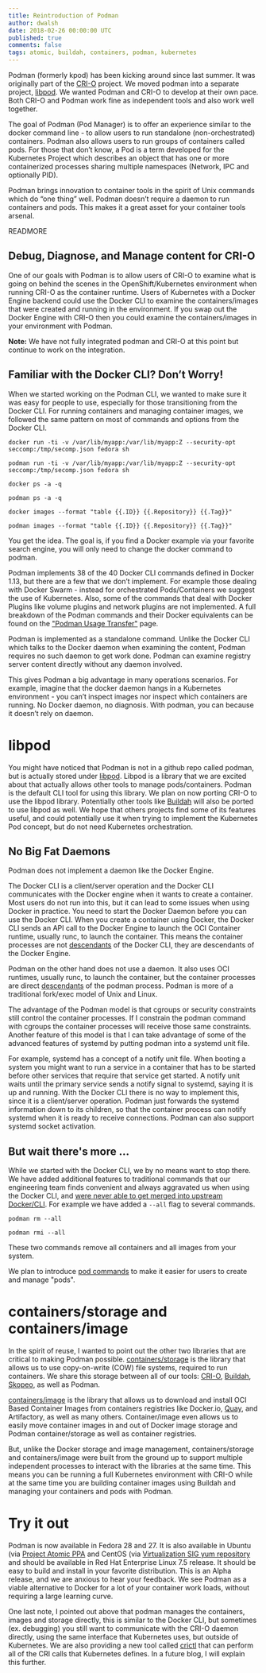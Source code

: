```yaml
---
title: Reintroduction of Podman
author: dwalsh
date: 2018-02-26 00:00:00 UTC
published: true
comments: false
tags: atomic, buildah, containers, podman, kubernetes
---
```


Podman (formerly kpod) has been kicking around since last summer.  It was originally part of the [CRI-O](https://github.com/kubernetes-incubator/cri-o&sa=D&ust=1519653090854000&usg=AFQjCNGVeTeYAfYk3RH27hK5ykSNrATy1w) project.  We moved podman into a separate project, [libpod](https://github.com/projectatomic/libpod).  We wanted Podman and CRI-O to develop at their own pace.  Both CRI-O and Podman work fine as independent tools and also work well together.

The goal of Podman (Pod Manager) is to offer an experience similar to the docker command line - to allow users to run standalone (non-orchestrated) containers.  Podman also allows users to run groups of containers called pods. For those that don’t know, a Pod is a term developed for the Kubernetes Project which describes an object that has one or more containerized processes sharing multiple namespaces (Network, IPC and optionally PID).

Podman brings innovation to container tools in the spirit of Unix commands which do “one thing” well. Podman doesn’t require a daemon to run containers and pods. This makes it a great asset for your container tools arsenal.

READMORE

## Debug, Diagnose, and Manage content for CRI-O

One of our goals with Podman is to allow users of CRI-O to examine what is going on behind the scenes in the OpenShift/Kubernetes environment when running CRI-O as the container runtime.  Users of Kubernetes with a Docker Engine backend could use the Docker CLI to examine the containers/images that were created and running in the environment.  If you swap out the Docker Engine with CRI-O then you could examine the containers/images in your environment with Podman.

**Note:** We have not fully integrated podman and CRI-O at this point but continue to work on the integration.

## Familiar with the Docker CLI? Don’t Worry!

When we started working on the Podman CLI, we wanted to make sure it was easy for people to use, especially for those transitioning from the Docker CLI.  For running containers and managing container images, we followed the same pattern on most of commands and options from the Docker CLI.

```
docker run -ti -v /var/lib/myapp:/var/lib/myapp:Z --security-opt seccomp:/tmp/secomp.json fedora sh

podman run -ti -v /var/lib/myapp:/var/lib/myapp:Z --security-opt seccomp:/tmp/secomp.json fedora sh

docker ps -a -q

podman ps -a -q

docker images --format "table {{.ID}} {{.Repository}} {{.Tag}}"

podman images --format "table {{.ID}} {{.Repository}} {{.Tag}}"
```

You get the idea.  The goal is, if you find a Docker example via your favorite search engine, you will only need to change the docker command to podman.

Podman implements 38 of the 40 Docker CLI commands defined in Docker 1.13, but there are a few that we don’t implement. For example those dealing with Docker Swarm - instead for orchestrated Pods/Containers we suggest the use of Kubernetes.  Also, some of the commands that deal with Docker Plugins like volume plugins and network plugins are not implemented.   A full breakdown of the Podman commands and their Docker equivalents can be found on the ["Podman Usage Transfer"](https://github.com/projectatomic/libpod/blob/master/transfer.md) page.

Podman is implemented as a standalone command. Unlike the Docker CLI which talks to the Docker daemon when examining the content, Podman requires no such daemon to get work done. Podman can examine registry server content directly without any daemon involved.

This gives Podman a big advantage in many operations scenarios. For example, imagine that the docker daemon hangs in a Kubernetes environment - you can’t inspect images nor inspect which containers are running.  No Docker daemon, no diagnosis.  With podman, you can because it doesn’t rely on daemon.

# libpod

You might have noticed that Podman is not in a github repo called podman, but is actually stored under [libpod](https://github.com/projectatomic/libpod). Libpod is a library that we are excited about that actually allows other tools to manage pods/containers.  Podman is the default CLI tool for using this library.  We plan on now porting CRI-O to use the libpod library.  Potentially other tools like [Buildah](https://github.com/projectatomic/buildah) will also be ported to use libpod as well.  We hope that others projects find some of its features useful, and could potentially use it when trying to implement the Kubernetes Pod concept, but do not need Kubernetes orchestration.

## No Big Fat Daemons

Podman does not implement a daemon like the Docker Engine.

The Docker CLI is a client/server operation and the Docker CLI communicates with the Docker engine when it wants to create a container.  Most users do not run into this, but it can lead to some issues when using Docker in practice.  You need to start the Docker Daemon before you can use the Docker CLI. When you create a container using Docker, the Docker CLI sends an API call to the Docker Engine to launch the OCI Container runtime, usually runc, to launch the container.  This means the container processes are not [descendants](https://www.thegeekstuff.com/2013/07/linux-process-life-cycle/) of the Docker CLI, they are descendants of the Docker Engine.

Podman on the other hand does not use a daemon.  It also uses OCI runtimes, usually runc, to launch the container, but the container processes are direct [descendants](https://www.thegeekstuff.com/2013/07/linux-process-life-cycle/) of the podman process.  Podman is more of a traditional fork/exec model of Unix and Linux.


The advantage of the Podman model is that cgroups or security constraints still control the container processes.  If I constrain the podman command with cgroups the container processes will receive those same constraints.  Another feature of this model is that I can take advantage of some of the advanced features of systemd by putting podman into a systemd unit file.


For example, systemd has a concept of a notify unit file.  When booting a system you might want to run a service in a container that has to be started before other services that require that service get started.  A notify unit waits until the primary service sends a notify signal to systemd, saying it is up and running.  With the Docker CLI there is no way to implement this, since it is a client/server operation.  Podman just forwards the systemd information down to its children, so that the container process can notify systemd when it is ready to receive connections.  Podman can also support systemd socket activation.

## But wait there's more ...

While we started with the Docker CLI, we by no means want to stop there.  We have added additional features to traditional commands that our engineering team finds convenient and always aggravated us when using the Docker CLI, and [were never able to get merged into upstream Docker/CLI](https://github.com/moby/moby/issues/1682).  For example we have added a `--all` flag to several commands.

```
podman rm --all

podman rmi --all
```

These two commands remove all containers and all images from your system.

We plan to introduce [pod commands](https://github.com/projectatomic/libpod/issues/341) to make it easier for users to create and manage "pods".


# containers/storage and containers/image

In the spirit of reuse, I wanted to point out the other two libraries that are critical to making Podman possible. [containers/storage](https://github.com/containers/storage) is the library that allows us to use copy-on-write (COW) file systems, required to run containers.  We share this storage between all of our tools: [CRI-O](https://github.com/kubernetes-incubator/cri-o), [Buildah](https://github.com/projectatomic/buildah), [Skopeo](https://github.com/projectatomic/skopeo), as well as Podman.


[containers/image](https://github.com/containers/image) is the library that allows us to download and install OCI Based Container Images from containers registries like Docker.io, [Quay](https://coreos.com/quay-enterprise/), and Artifactory, as well as many others.  Container/image even allows us to easily move container images in and out of Docker image storage and Podman container/storage as well as container registries.


But, unlike the Docker storage and image management, containers/storage and containers/image were built from the ground up to support multiple independent processes to interact with the libraries at the same time.  This means you can be running a full Kubernetes environment with CRI-O while at the same time you are building container images using Buildah and managing your containers and pods with Podman.


# Try it out

Podman is now available in Fedora 28 and 27.  It is also available in Ubuntu (via [Project Atomic PPA](https://launchpad.net/~projectatomic/+archive/ubuntu/ppa) and CentOS (via [Virtualization SIG yum repository](https://cbs.centos.org/repos/virt7-container-common-candidate/x86_64/os/) and should be available in Red Hat Enterprise Linux 7.5 release.  It should be easy to build and install in your favorite distribution.  This is an Alpha release, and we are anxious to hear your feedback.  We see Podman as a viable alternative to Docker for a lot of your container work loads, without requiring a large learning curve.

One last note, I pointed out above that podman manages the containers, images and storage directly, this is similar to the Docker CLI, but sometimes (ex. debugging) you still want to communicate with the CRI-O daemon directly, using the same interface that Kubernetes uses, but outside of Kubernetes.  We are also providing a new tool called [crictl](https://github.com/kubernetes-incubator/cri-tools) that can perform all of the CRI calls that Kubernetes defines. In a future blog, I will explain this further.
